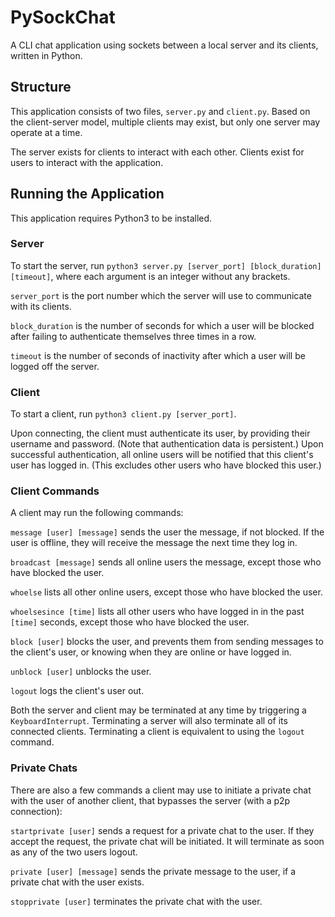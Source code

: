 # PySockChat
A CLI chat application using sockets between a local server and its clients, written in Python.

## Structure
This application consists of two files, `server.py` and `client.py`. Based on the client-server model, multiple clients may exist, but only one server may operate at a time.

The server exists for clients to interact with each other. Clients exist for users to interact with the application.

## Running the Application
This application requires Python3 to be installed.

### Server
To start the server, run `python3 server.py [server_port] [block_duration] [timeout]`, where each argument is an integer without any brackets.

`server_port` is the port number which the server will use to communicate with its clients.

`block_duration` is the number of seconds for which a user will be blocked after failing to authenticate themselves three times in a row.

`timeout` is the number of seconds of inactivity after which a user will be logged off the server.

### Client
To start a client, run `python3 client.py [server_port]`.

Upon connecting, the client must authenticate its user, by providing their username and password. (Note that authentication data is persistent.)
Upon successful authentication, all online users will be notified that this client's user has logged in. (This excludes other users who have blocked this user.)

### Client Commands
A client may run the following commands:

`message [user] [message]` sends the user the message, if not blocked. If the user is offline, they will receive the message the next time they log in.

`broadcast [message]` sends all online users the message, except those who have blocked the user.

`whoelse` lists all other online users, except those who have blocked the user.

`whoelsesince [time]` lists all other users who have logged in in the past `[time]` seconds, except those who have blocked the user.

`block [user]` blocks the user, and prevents them from sending messages to the client's user, or knowing when they are online or have logged in.

`unblock [user]` unblocks the user.

`logout` logs the client's user out.

Both the server and client may be terminated at any time by triggering a `KeyboardInterrupt`. Terminating a server will also terminate all of its connected clients. Terminating a client is equivalent to using the `logout` command.

### Private Chats
There are also a few commands a client may use to initiate a private chat with the user of another client, that bypasses the server (with a p2p connection):

`startprivate [user]` sends a request for a private chat to the user. If they accept the request, the private chat will be initiated. It will terminate as soon as any of the two users logout.

`private [user] [message]` sends the private message to the user, if a private chat with the user exists.

`stopprivate [user]` terminates the private chat with the user.
